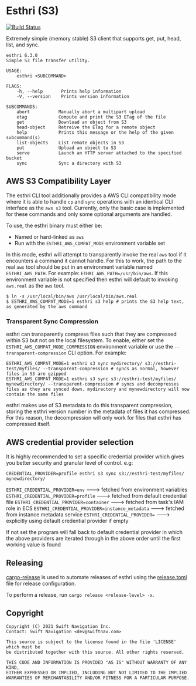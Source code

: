 # Esthri (S3)

[![Build Status](https://jenkins.ci.swift-nav.com/buildStatus/icon?job=swift-nav%2Festhri%2Fmaster)](https://jenkins.ci.swift-nav.com/job/swift-nav/job/esthri/job/master/)

Extremely simple (memory stable) S3 client that supports get, put, head, list,
and sync.

```
esthri 6.3.0
Simple S3 file transfer utility.

USAGE:
    esthri <SUBCOMMAND>

FLAGS:
    -h, --help       Prints help information
    -V, --version    Prints version information

SUBCOMMANDS:
    abort           Manually abort a multipart upload
    etag            Compute and print the S3 ETag of the file
    get             Download an object from S3
    head-object     Retreive the ETag for a remote object
    help            Prints this message or the help of the given subcommand(s)
    list-objects    List remote objects in S3
    put             Upload an object to S3
    serve           Launch an HTTP server attached to the specified bucket
    sync            Sync a directory with S3
```

## AWS S3 Compatibility Layer

The esthri CLI tool additionally provides a AWS CLI compatibility mode where it
is able to handle `cp` and `sync` operations with an identical CLI interface as
the `aws s3` tool. Currently, only the basic case is implemented for these
commands and only some optional arguments are handled.

To use, the esthri binary must either be:

- Named or hard-linked as `aws`
- Run with the `ESTHRI_AWS_COMPAT_MODE` environment variable set

In this mode, esthri will attempt to transparently invoke the real `aws` tool if
it encounters a command it cannot handle. For this to work, the path to the real
`aws` tool should be put in an environment variable named `ESTHRI_AWS_PATH`. For
example: `ETHRI_AWS_PATH=/usr/bin/aws`. If this environment variable is not
specified then esthri will default to invoking `aws.real` as the `aws` tool.

```
$ ln -s /usr/local/bin/aws /usr/local/bin/aws.real
$ ESTHRI_AWS_COMPAT_MODE=1 esthri s3 help # prints the S3 help text, as generated by the aws command
```

### Transparent Sync Compression
esthri can transparently compress files such that they are compressed within S3
but not on the local filesystem. To enable, either set the
`ESTHRI_AWS_COMPAT_MODE_COMPRESSION` environment variable or use the
`--transparent-compression` CLI option. For example:

```
ESTHRI_AWS_COMPAT_MODE=1 esthri s3 sync mydirectory/ s3://esthri-test/myfiles/ --transparent-compression # syncs as normal, however files in S3 are gzipped
ESTHRI_AWS_COMPAT_MODE=1 esthri s3 sync s3://esthri-test/myfiles/ mynewdirectory/ --transparent-compression # syncs and decompresses files as they are synced down. mydirectory and mynewdirectory will now contain the same files
```

esthri makes use of S3 metadata to do this transparent compression, storing the
esthri version number in the metadata of files it has compressed. For this
reason, the decompression will only work for files that esthri has compressed
itself.

## AWS credential provider selection

It is highly recommended to set a specific credential provider which gives you
better security and granular level of control. e.g:

```
CREDENTIAL_PROVIDER=profile esthri s3 sync s3://esthri-test/myfiles/ mynewdirectory/
```

`ESTHRI_CREDENTIAL_PROVIDER=env` ---> fetched from environment variables
`ESTHRI_CREDENTIAL_PROVIDER=profile` ---> fetched from default credential file
`ESTHRI_CREDENTIAL_PROVIDER=container` ---> fetched from task's IAM role in ECS
`ESTHRI_CREDENTIAL_PROVIDER=instance_metadata` ---> fetched from instance metadata service
`ESTHRI_CREDENTIAL_PROVIDER=` ---> explicitly using default credential provider if empty

If not set the program will fall back to default credential provider in which the
above providers are iterated through in the above order until the first working value is found

## Releasing

[cargo-release](https://github.com/crate-ci/cargo-release) is used to automate
releases of esthri using the [release.toml](./release.toml) file for release
configuration.

To perform a release, run `cargo release <release-level> -x`.

## Copyright

```
Copyright (C) 2021 Swift Navigation Inc.
Contact: Swift Navigation <dev@swiftnav.com>

This source is subject to the license found in the file 'LICENSE' which must be
be distributed together with this source. All other rights reserved.

THIS CODE AND INFORMATION IS PROVIDED "AS IS" WITHOUT WARRANTY OF ANY KIND,
EITHER EXPRESSED OR IMPLIED, INCLUDING BUT NOT LIMITED TO THE IMPLIED
WARRANTIES OF MERCHANTABILITY AND/OR FITNESS FOR A PARTICULAR PURPOSE.
```
